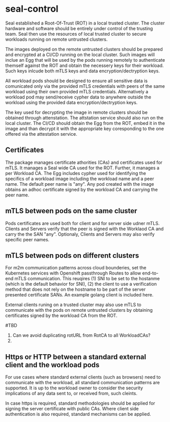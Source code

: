# seal-control

Seal established a Root-Of-Trust (ROT) in a local trusted cluster. The cluster hardware and software should be entirely under control of the trusting team. Seal then use the resources of local trusted cluster to secure workloads running on remote untrusted clusters.

The images deployed on the remote untrusted clusters should be prepared and encrypted at a CI/CD running on the local cluster. Such images will inclue an Egg that will be used by the pods running remotely to authenticate themself against the ROT and obtain the necessery keys for their workload. Such keys inlcude both mTLS keys and data encryption/dectryption keys. 

All workload pods should be designed to ensure all sensitive data is comunicated only via the provided mTLS credentials with peers of the same workload using their own provided mTLS credentials. Alternatively a workload pod may send/receive cypher data to anywhere outside the workload using the provided data encryption/dectryption keys. 

The key used for decrypting the image in remote clusters should be obtained through attenstation. The attstation service should also run on the local cluster. The CI/CD should obtain the Egg from the ROT, embed it in the image and than decrypt it with the appropriate key coresponding to the one offered via the attestation service.

## Certificates
The package manages certificate athorities (CAs) and certificates used for mTLS. It manages a Seal wide CA used for the ROT. Further, it manages a per Workload CA. The Egg includes cypher used for identifying the specifics of a workload image including the workload name and a peer name. The default peer name is "any". Any pod created with the image obtains an adhoc certificate signed by the workload CA and carrying the peer name.

## mTLS between pods on the same cluster
Pods certificates are used both for client and for server side udner mTLS. Clients and Servers verify that the peer is signed with the Worklaod CA and carry the the SAN "any". Optionaly, Clients and Servers may also verify specific peer names. 

## mTLS between pods on different clusters 
For m2m communication patterns across cloud bounderies, set the Kubernetes services with Openshift passthrough Routes to allow end-to-end mTLS communication. This reuqires (1) SNI to be set to the hostanme (which is the default behavior for SNI), (2) the client to use a verification method that does not rely on the hostname to be part of the server presented certificate SANs. An example golang client is included here. 

External clients runing on a trusted cluster may also use mTLS to communicate with the pods on remote untrusted clusters by obtaining certificates signed by the workload CA from the ROT. 


#TBD
1. Can we avoid duplicating rotURL from RotCA to all WorkloadCAs?
1. 

## Https or HTTP between a standard external client and the workload pods
For use cases where standard external clients (such as browsers) need to communicate with the workload, all standard communication patterns are supported. It is up to the workload owner to consider the security implications of any data sent to, or received from, such cleints.   

In case https is required, standard methodologies should be applied for signing the server certificate with public CAs. Where client side authentication is also required, standard mechanisms can be applied. 



